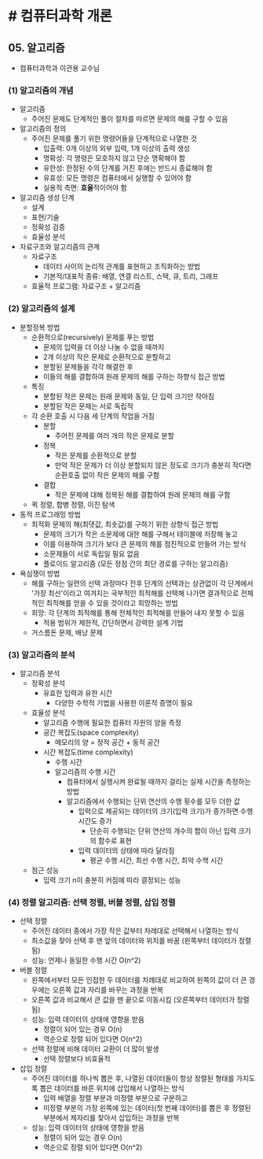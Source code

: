 # # 컴퓨터과학 개론

## 05. 알고리즘

- 컴퓨터과학과 이관용 교수님

### (1) 알고리즘의 개념

- 알고리즘
    - 주어진 문제도 단계적인 풀이 절차를 따르면 문제의 해를 구할 수 있음
- 알고리즘의 정의
    - 주어진 문제를 풀기 위한 명령어들을 단계적으로 나열한 것
        - 입출력: 0개 이상의 외부 입력, 1개 이상의 출력 생성
        - 명확성: 각 명령은 모호하지 않고 단순 명확해야 함
        - 유한성: 한정된 수의 단계를 거친 후에는 반드시 종료해야 함
        - 유효성: 모든 명령은 컴퓨터에서 실행할 수 있어야 함
        - 실용적 측면: **효율**적이어야 함
- 알고리즘 생성 단계
    - 설계
    - 표현/기술
    - 정확성 검증
    - 효율성 분석
- 자료구조와 알고리즘의 관계
    - 자료구조
        - 데이터 사이의 논리적 관계를 표현하고 조직화하는 방법
        - 기본적/대표적 종류: 배열, 연결 리스트, 스택, 큐, 트리, 그래프
    - 효율적 프로그램: 자료구조 + 알고리즘

### (2) 알고리즘의 설계

- 분할정복 방법
    - 순환적으로(recursively) 문제를 푸는 방법
        - 문제의 입력을 더 이상 나눌 수 없을 때까지
        - 2개 이상의 작은 문제로 순환적으로 분할하고
        - 분할된 문제들을 각각 해결한 후
        - 이들의 해를 결합하여 원래 문제의 해를 구하는 하향식 접근 방법
    - 특징
        - 분할된 작은 문제는 원래 문제와 동일, 단 입력 크기만 작아짐
        - 분할된 작은 문제는 서로 독립적
    - 각 순환 호출 시 다음 세 단계의 작업을 거침
        - 분할
            - 주어진 문제를 여러 개의 작은 문제로 분할
        - 정복
            - 작은 문제를 순환적으로 분할
            - 만약 작은 문제가 더 이상 분할되지 않은 정도로 크기가 충분히 작다면 순환호출 없이 작은 문제의 해를 구함
        - 결합
            - 작은 문제에 대해 정복된 해를 결합하여 원래 문제의 해를 구함
    - 퀵 정렬, 합병 정렬, 이진 탐색
- 동적 프로그래밍 방법
    - 최적화 문제의 해(최댓값, 최솟값)를 구하기 위한 상향식 접근 방법
        - 문제의 크기가 작은 소문제에 대한 해를 구해서 테이블에 저장해 놓고
        - 이를 이용하여 크기가 보다 큰 문제의 해를 점진적으로 만들어 가는 방식
        - 소문제들이 서로 독립일 필요 없음
        - 플로이드 알고리즘 (모든 정점 간의 최단 경로를 구하는 알고리즘)
- 욕심쟁이 방법
    - 해를 구하는 일련의 선택 과정마다 전후 단계의 선택과는 상관없이 각 단계에서 '가장 최선'이라고 여겨지는 국부적인 최적해를 선택해 나가면 결과적으로 전체적인 최적해를 얻을 수 있을 것이라고 희망하는 방법
    - 희망: 각 단계의 최적해를 통해 전체적인 최적해를 만들어 내지 못할 수 있음
        - 적용 범위가 제한적, 간단하면서 강력한 설계 기법
    - 거스름돈 문제, 배낭 문제

### (3) 알고리즘의 분석

- 알고리즘 분석
    - 정확성 분석
        - 유효한 입력과 유한 시간
            - 다양한 수학적 기법을 사용한 이론적 증명이 필요
    - 효율성 분석
        - 알고리즘 수행에 필요한 컴퓨터 자원의 양을 측정
        - 공간 복잡도(space complexity)
            - 메모리의 양 = 정적 공간 + 동적 공간
        - 시간 복잡도(time complexity)
            - 수행 시간
            - 알고리즘의 수행 시간
                - 컴퓨터에서 실행시켜 완료될 때까지 걸리는 실제 시간을 측정하는 방법
                - 알고리즘에서 수행되는 단위 연산의 수행 횟수를 모두 더한 값
                    - 입력으로 제공되는 데이터의 크기(입력 크기)가 증가하면 수행 시간도 증가
                        - 단순히 수행되는 단위 연산의 개수의 합이 아닌 입력 크기의 함수로 표현
                    - 입력 데이터의 상태에 따라 달라짐
                        - 평균 수행 시간, 최선 수행 시간, 최악 수핵 시간
    - 점근 성능
        - 입력 크기 n이 충분히 커짐에 따라 결정되는 성능

### (4) 정렬 알고리즘: 선택 정렬, 버블 정렬, 삽입 정렬

- 선택 정렬
    - 주어진 데이터 중에서 가장 작은 값부터 차례대로 선택해서 나열하는 방식
    - 최소값을 찾아 선택 후 맨 앞의 데이터와 위치를 바꿈 (왼쪽부터 데이터가 정렬 됨)
    - 성능: 언제나 동일한 수행 시간 O(n^2)
- 버블 정렬
    - 왼쪽에서부터 모든 인접한 두 데이터를 차례대로 비교하여 왼쪽의 값이 더 큰 경우에는 오른쪽 값과 자리를 바꾸는 과정을 반복
    - 오른쪽 값과 비교해서 큰 값을 맨 끝으로 이동시킴 (오른쪽부터 데이터가 정렬 됨)
    - 성능: 입력 데이터의 상태에 영향을 받음
        - 정렬이 되어 있는 경우 O(n)
        - 역순으로 정렬 되어 있다면 O(n^2)
    - 선택 정렬에 비해 데이터 교환이 더 많이 발생
        - 선택 정렬보다 비효율적
- 삽입 정렬
    - 주어진 데이터를 하나씩 뽑은 후, 나열된 데이터들이 항상 정렬된 형태를 가지도록 뽑은 데이터를 바른 위치에 삽입해서 나열하는 방식
        - 입력 배열을 정렬 부분과 미정렬 부분으로 구분하고
        - 미정렬 부분의 가장 왼쪽에 있는 데이터(첫 번째 데이터)를 뽑은 후 정렬된 부분에서 제자리를 찾아서 삽입하는 과정을 반복
    - 성능: 입력 데이터의 상태에 영향을 받음
        - 정렬이 되어 있는 경우 O(n)
        - 역순으로 정렬 되어 있다면 O(n^2)

